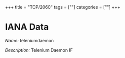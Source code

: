 +++
title = "TCP/2060"
tags = [""]
categories = [""]
+++

# IANA Data

_Name:_ teleniumdaemon

_Description:_ Telenium Daemon IF

